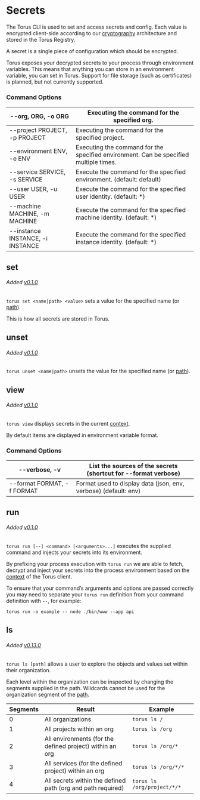 # Secrets
The Torus CLI is used to set and access secrets and config. Each value is encrypted client-side according to our [cryptography](../internals/crypto) architecture and stored in the Torus Registry.

A secret is a single piece of configuration which should be encrypted.

Torus exposes your decrypted secrets to your process through environment variables. This means that anything you can store in an environment variable, you can set in Torus. Support for file storage (such as certificates) is planned, but not currently supported.  

### Command Options

  --org, ORG, -o ORG | Executing the command for the specified org.
  ---- | ----
  --project PROJECT, -p PROJECT | Executing the command for the specified project.
  --environment ENV, -e ENV | Executing the command for the specified environment. Can be specified multiple times.
  --service SERVICE, -s SERVICE | Execute the command for the specified environment. (default: default)
  --user USER, -u USER | Execute the command for the specified user identity. (default: *)
  --machine MACHINE, -m MACHINE | Execute the command for the specified machine identity. (default: *)
  --instance INSTANCE, -i INSTANCE | Execute the command for the specified instance identity. (default: *)

## set
###### Added [v0.1.0](https://github.com/manifoldco/torus-cli/blob/master/CHANGELOG.md)

`torus set <name|path> <value>` sets a value for the specified name (or [path](../guides/path.md)).

This is how all secrets are stored in Torus.

## unset
###### Added [v0.1.0](https://github.com/manifoldco/torus-cli/blob/master/CHANGELOG.md)

`torus unset <name|path>` unsets the value for the specified name (or [path](../guides/path.md)).

## view
###### Added [v0.1.0](https://github.com/manifoldco/torus-cli/blob/master/CHANGELOG.md)

`torus view` displays secrets in the current [context](./project-structure.md#link). 

By default items are displayed in environment variable format.

### Command Options

  --verbose, -v | List the sources of the secrets (shortcut for --format verbose)
  ---- | ----
  --format FORMAT, -f FORMAT | Format used to display data (json, env, verbose) (default: env)

## run
###### Added [v0.1.0](https://github.com/manifoldco/torus-cli/blob/master/CHANGELOG.md)

`torus run [--] <command> [<arguments>...]` executes the supplied command and injects your secrets into its environment.

By prefixing your process execution with `torus run` we are able to fetch, decrypt and inject your secrets into the process environment based on the [context](./project-structure.md#link) of the Torus client.

To ensure that your command’s arguments and options are passed correctly you may need to separate your `torus run` definition from your command definition with `--`, for example:

```
torus run -o example -- node ./bin/www --app api
```

## ls
###### Added [v0.13.0](https://github.com/manifoldco/torus-cli/blob/master/CHANGELOG.md)

`torus ls [path]` allows a user to explore the objects and values set within their organization.

Each level within the organization can be inspected by changing the segments supplied in the path. Wildcards cannot be used for the organization segment of the [path](../guides/path.md).

Segments | Result | Example
---- | ---- | ----
0 | All organizations| `torus ls /`
1 | All projects within an org | `torus ls /org`
2 | All environments (for the defined project) within an org | `torus ls /org/*`
3 | All services (for the defined project) within an org | `torus ls /org/*/*`
4 | All secrets within the defined path (org and path required) | `torus ls /org/project/*/*`